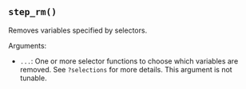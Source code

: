## `step_rm()`

Removes variables specified by selectors.

Arguments:
* `...`: One or more selector functions to choose which variables are removed. See `?selections` for more details. This argument is not tunable.

